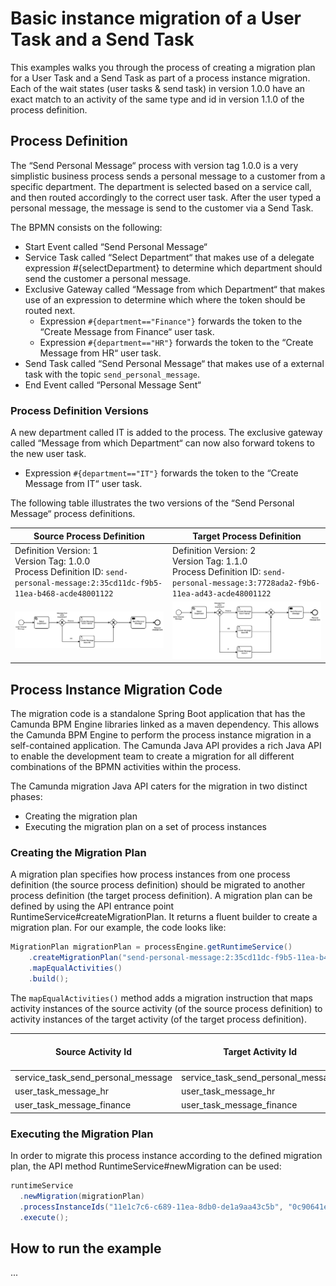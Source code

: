 # Basic instance migration of a User Task and a Send Task

This examples walks you through the process of creating a migration plan for a User Task and a Send Task as part of a process instance migration. Each of the wait states (user tasks & send task) in version 1.0.0 have an exact match to an activity of the same type and id in version 1.1.0 of the process definition.

## Process Definition
The “Send Personal Message“ process with version tag 1.0.0 is a very simplistic business process sends a personal message to a customer from a specific department. The department is selected based on a service call, and then routed accordingly to the correct user task. After the user typed a personal message, the message is send to the customer via a Send Task.

The BPMN consists on the following:

* Start Event called “Send Personal Message“
* Service Task called “Select Department“ that makes use of a delegate expression #{selectDepartment} to determine which department should send the customer a personal message.
* Exclusive Gateway called “Message from which Department“ that makes use of an expression to determine which where the token should be routed next.
  * Expression `#{department=="Finance"}` forwards the token to the  “Create Message from Finance“ user task.
  * Expression `#{department=="HR"}` forwards the token to the  “Create Message from HR“ user task.
* Send Task called “Send Personal Message“ that makes use of a external task with the topic `send_personal_message`.
* End Event called “Personal Message Sent“

### Process Definition Versions
A new department called IT is added to the process. The exclusive gateway called “Message from which Department“ can now also forward tokens to the new user task.

* Expression `#{department=="IT"}` forwards the token to the  “Create Message from IT“ user task.

The following table illustrates the two versions of the “Send Personal Message“ process definitions. 

| Source Process Definition | Target Process Definition |
| --- | --- |
| Definition Version: 1 </br> Version Tag: 1.0.0 </br> Process Definition ID: `send-personal-message:2:35cd11dc-f9b5-11ea-b468-acde48001122` | Definition Version: 2 </br> Version Tag: 1.1.0 </br> Process Definition ID: `send-personal-message:3:7728ada2-f9b6-11ea-ad43-acde48001122`|
|![](images/send-personal-message-1.0.0.png) | ![](images/send-personal-message-1.1.0.png) |

## Process Instance Migration Code
The migration code is a standalone Spring Boot application that has the Camunda BPM Engine libraries linked as a maven dependency. This allows the Camunda BPM Engine to perform the process instance migration in a self-contained application. The Camunda Java API provides a rich Java API to enable the development team to create a migration for all different combinations of the BPMN activities within the process. 

The Camunda migration Java API caters for the migration in two distinct phases:
* Creating the migration plan
* Executing the migration plan on a set of process instances

### Creating the Migration Plan
A migration plan specifies how process instances from one process definition (the source process definition) should be migrated to another process definition (the target process definition). A migration plan can be defined by using the API entrance point RuntimeService#createMigrationPlan. It returns a fluent builder to create a migration plan. For our example, the code looks like:

```java
MigrationPlan migrationPlan = processEngine.getRuntimeService()
    .createMigrationPlan("send-personal-message:2:35cd11dc-f9b5-11ea-b468-acde48001122", "send-personal-message:3:7728ada2-f9b6-11ea-ad43-acde48001122") 
    .mapEqualActivities()
    .build();
```

The `mapEqualActivities()` method adds a migration instruction that maps activity instances of the source activity (of the source process definition) to activity instances of the target activity (of the target process definition).

| Source Activity Id | Target Activity Id | Update Event Triggers |
| --- | --- | --- |
| service_task_send_personal_message | service_task_send_personal_message | False |
| user_task_message_hr | user_task_message_hr | False |
| user_task_message_finance | user_task_message_finance | False |

### Executing the Migration Plan
In order to migrate this process instance according to the defined migration plan, the API method RuntimeService#newMigration can be used:

```java
runtimeService
  .newMigration(migrationPlan)
  .processInstanceIds("11e1c7c6-c689-11ea-8db0-de1a9aa43c5b", "0c90641e-c689-11ea-8db0-de1a9aa43c5b") 
  .execute();
```

## How to run the example 
...